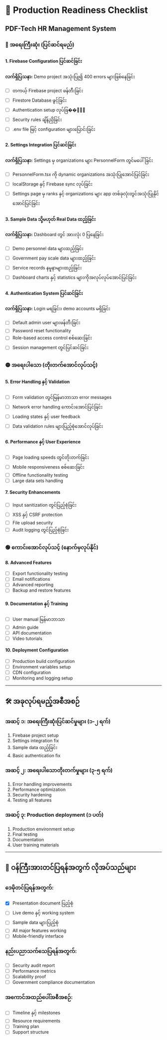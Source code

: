 # 🎯 Production Readiness Checklist

## PDF-Tech HR Management System

### 🔴 အရေးကြီးဆုံး (ပြင်ဆင်ရမည်)

#### 1. Firebase Configuration ပြင်ဆင်ခြင်း

**လက်ရှိပြသနာ:** Demo project အသုံးပြု၍ 400 errors များဖြစ်နေခြင်း

- [ ] တကယ့် Firebase project ဖန်တီးခြင်း
- [ ] Firestore Database ဖွင့်ခြင်း
- [ ] Authentication setup လုပ်ခြ���်း
- [ ] Security rules ချိန်ညှိခြင်း
- [ ] .env file ဖြင့် configuration များပြောင်းခြင်း

#### 2. Settings Integration ပြင်ဆင်ခြင်း

**လက်ရှိပြသနာ:** Settings မှ organizations များ PersonnelForm တွင်မပေါ်ခြင်း

- [ ] PersonnelForm.tsx ကို dynamic organizations အသုံးပြုအောင်ပြင်ခြင်း
- [ ] localStorage နှင့် Firebase sync လုပ်ခြင်း
- [ ] Settings page မှ ranks နှင့် organizations များ app တစ်ခုလုံးတွင်အသုံးပြုနိုင်အောင်ပြင်ခြင်း

#### 3. Sample Data သို့မဟုတ် Real Data ထည့်ခြင်း

**လက်ရှိပြသနာ:** Dashboard တွင် အားလုံး 0 ပြနေခြင်း

- [ ] Demo personnel data များထည့်ခြင်း
- [ ] Government pay scale data များထည့်ခြင်း
- [ ] Service records နမူနာများထည့်ခြင်း
- [ ] Dashboard charts နှင့် statistics များကိုအလုပ်လုပ်အောင်ပြင်ခြင်း

#### 4. Authentication System ပြင်ဆင်ခြင်း

**လက်ရှိပြသနာ:** Login မရခြင်း၊ demo accounts မရှိခြင်း

- [ ] Default admin user များဖန်တီးခြင်း
- [ ] Password reset functionality
- [ ] Role-based access control စစ်ဆေးခြင်း
- [ ] Session management တွင်ပြင်ဆင်ခြင်း

### 🟡 အရေးပါသော (တိုးတက်အောင်လုပ်သင့်)

#### 5. Error Handling နှင့် Validation

- [ ] Form validation တွင်မြန်မာဘာသာ error messages
- [ ] Network error handling ကောင်းအောင်ပြင်ခြင်း
- [ ] Loading states နှင့် user feedback
- [ ] Data validation rules များပြည့်စုံအောင်လုပ်ခြင်း

#### 6. Performance နှင့် User Experience

- [ ] Page loading speeds တွင်တိုးတက်ခြင်း
- [ ] Mobile responsiveness စစ်ဆေးခြင်း
- [ ] Offline functionality testing
- [ ] Large data sets handling

#### 7. Security Enhancements

- [ ] Input sanitization တွင်ပြည့်စုံခြင်း
- [ ] XSS နှင့် CSRF protection
- [ ] File upload security
- [ ] Audit logging တွင်ပြည့်စုံခြင်း

### 🟢 ကောင်းအောင်လုပ်သင့် (နောက်မှလုပ်နိုင်)

#### 8. Advanced Features

- [ ] Export functionality testing
- [ ] Email notifications
- [ ] Advanced reporting
- [ ] Backup and restore features

#### 9. Documentation နှင့် Training

- [ ] User manual မြန်မာဘာသာ
- [ ] Admin guide
- [ ] API documentation
- [ ] Video tutorials

#### 10. Deployment Configuration

- [ ] Production build configuration
- [ ] Environment variables setup
- [ ] CDN configuration
- [ ] Monitoring and logging setup

---

## 🛠️ အခုလုပ်ရမည့်အစီအစဉ်

### အဆင့် ၁: အရေးကြီးဆုံးပြင်ဆင်မှုများ (၁-၂ ရက်)

1. Firebase project setup
2. Settings integration fix
3. Sample data ထည့်ခြင်း
4. Basic authentication fix

### အဆင့် ၂: အရေးပါသောတိုးတက်မှုများ (၃-၅ ရက်)

1. Error handling improvements
2. Performance optimization
3. Security hardening
4. Testing all features

### အဆင့် ၃: Production deployment (၁ ပတ်)

1. Production environment setup
2. Final testing
3. Documentation
4. User training materials

---

## 🎯 ဝန်ကြီးအားတင်ပြရန်အတွက် လိုအပ်သည်များ

### ဒေမိုတင်ပြရန်အတွက်:

- [x] Presentation document ပြည့်စုံ
- [ ] Live demo နှင့် working system
- [ ] Sample data များပြည့်စုံ
- [ ] All major features working
- [ ] Mobile-friendly interface

### နည်းပညာသက်သေပြရန်အတွက်:

- [ ] Security audit report
- [ ] Performance metrics
- [ ] Scalability proof
- [ ] Government compliance documentation

### အကောင်အထည်ပေါ်အစီအစဉ်:

- [ ] Timeline နှင့် milestones
- [ ] Resource requirements
- [ ] Training plan
- [ ] Support structure

